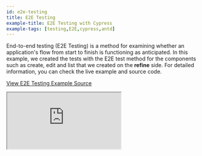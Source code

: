 ```yaml
---
id: e2e-testing
title: E2E Testing
example-title: E2E Testing with Cypress
example-tags: [testing,E2E,cypress,antd]
---
```


End-to-end testing (E2E Testing) is a method for examining whether an application's flow from start to finish is functioning as anticipated. In this example, we created the tests with the E2E test method for the components such as create, edit and list that we created on the **refine** side. For detailed information, you can check the live example and source code.

[View E2E Testing Example Source](https://github.com/refinedev/refine/tree/master/examples/with-cypress)

<iframe loading="lazy" src="https://stackblitz.com/github/refinedev/refine/tree/master/examples/with-cypress?embed=1&file=cypress/integration/sider.spec.js&view=editor&preset=node&ctl=1"
    style={{width: "100%", height:"80vh", border: "0px", borderRadius: "8px", overflow:"hidden"}}
    title="refine-e2e-testing"
></iframe>